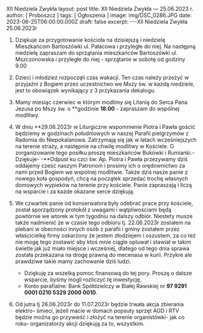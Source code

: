 XII Niedziela Zwykła
layout: post
title: XII Niedziela Zwykła — 25.06.2023 r.
author: [ Proboszcz ]
tags: [ Ogłoszenia ]
image: img/DSC_0286.JPG
date: 2023-06-25T06:00:00.000Z
draft: false
excerpt: 
---XII Niedziela Zwykła 25.06.2023r 


1. Dziękuje za przygotowanie kościoła na dzisiejszą i niedzielę Mieszkańcom Bartoszówki ul. Pałacowa i przyległe do niej. Na   następną niedzielę zapraszam do sprzątania mieszkańców Bartoszówki ul. Mszczonowska i przyległe do niej - sprzątanie w sobotę od godziny 9.00
 
2. Dzieci i młodzież rozpoczęli czas wakacji. Ten czas należy przeżyć w przyjaźni z Bogiem przez uczestnictwo we Mszy św. w każdą niedziele, jest to obowiązek wynikający z 3 przykazania dekalogu. 

3. Mamy miesiąc czerwiec w którym modlimy się Litanią do Serca Pana Jezusa po Mszy św. o **godzinie **18.00** - zapraszam do wspólnej modlitwy.

4. W dniu **29.06.2023r w Liturgiczne wspomnienie Piotra i Pawła gościć będziemy w godzinach południowych w naszej Parafii pielgrzymów z Radomia do Niepokalanowa. Zatrzymają się jak w latach wcześniejszych na terenie straży, a następnie na chwilę modlitwy w Kościele. O zorganizowanie tego posiłku proszę mieszkańców Bukówki i Rumianki.-Dziękuje- 
-**Odpust ku czci św. Ap. Piotra i Pawła przezywamy dziś oddajemy cześć naszym Patronom i prosimy ich o orędownictwo za nami przed Bogiem we wspólnej modlitwie. Także dziś nasze  panie z nowego koła gospodyń, chcą na początek sprzedać trochę własnych domowych wypieków na terenie przy kościele. Panie zapraszają i liczą na wsparcie i za  każde okazane serce dziękują.  
5. We czwartek panie od konserwatora były odebrać prace przy kościele, został sporządzony protokół z uwagami i wątpliwościami będą powtórnie we wtorek w tym tygodniu na dalszy odbiór. Niestety musze także nadmienić że w czasie tego odbioru tj. 22.06.2023r zostałem na plebani w obecności innych osób z parafii i gminy zostałem przez właścicielkę firmy oskarżony że jestem złodziejem i oszustem, za co też nie mogę tego zostawić aby ktoś mnie ciągle opluwał i stawiał w takim świetle jak już miało miejsce i wcześniej, dlatego od tego dnia  sprawa została  przekazana na drogę prawną do mecenasa w kurii. Przykre ale prawdziwe takie mamy zachowanie dziś ludzi. 
   
   - Dziękuję za wszelką pomoc finansową do tej pory. Proszę o dalsze wsparcie, byśmy mogli rozliczyć tę inwestycję.
   - Konto parafialne: Bank Spółdzielczy w Białej Rawskiej
 nr **97 9291 0001 0210 5329 2000 0010**.

6. Od jutra tj 26.06.2023r do 11.07.2023r będzie trwała akcja zbierania elektro- śmieci, jeżeli macie w domach popsuty sprzęt AGD i RTV  będzie można go przywieść i złożyć na terenie organistówki- jak co roku- organizatorzy akcji dziękują za to, wszystkim. 
